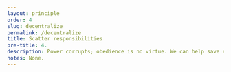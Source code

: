 ```yaml
---
layout: principle
order: 4
slug: decentralize
permalink: /decentralize
title: Scatter responsibilities
pre-title: 4.
description: Power corrupts; obedience is no virtue. We can help save each other by decentralizing responsibilities.
notes: None.
---
```

